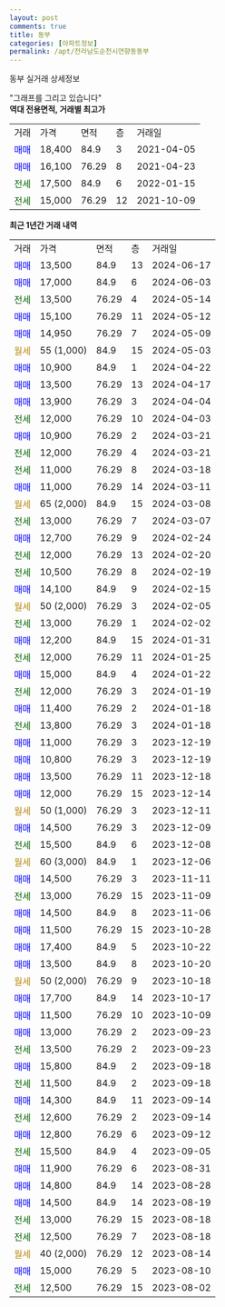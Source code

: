 ```yaml
---
layout: post
comments: true
title: 동부
categories: [아파트정보]
permalink: /apt/전라남도순천시연향동동부
---
```


동부 실거래 상세정보

<script type="text/javascript">
  google.charts.load('current', {'packages':['line', 'corechart']});
  google.charts.setOnLoadCallback(drawChart);

  function drawChart() {
    var data = new google.visualization.DataTable();
    data.addColumn('date', '거래일');
    data.addColumn('number', "매매");
    data.addColumn('number', "전세");
    data.addColumn('number', "전매");

    data.addRows([[new Date(Date.parse("2024-06-17")), 13500, null, null], [new Date(Date.parse("2024-06-03")), 17000, null, null], [new Date(Date.parse("2024-05-14")), null, 13500, null], [new Date(Date.parse("2024-05-12")), 15100, null, null], [new Date(Date.parse("2024-05-09")), 14950, null, null], [new Date(Date.parse("2024-05-03")), null, null, null], [new Date(Date.parse("2024-04-22")), 10900, null, null], [new Date(Date.parse("2024-04-17")), 13500, null, null], [new Date(Date.parse("2024-04-04")), 13900, null, null], [new Date(Date.parse("2024-04-03")), null, 12000, null], [new Date(Date.parse("2024-03-21")), 10900, null, null], [new Date(Date.parse("2024-03-21")), null, 12000, null], [new Date(Date.parse("2024-03-18")), null, 11000, null], [new Date(Date.parse("2024-03-11")), 11000, null, null], [new Date(Date.parse("2024-03-08")), null, null, null], [new Date(Date.parse("2024-03-07")), null, 13000, null], [new Date(Date.parse("2024-02-24")), 12700, null, null], [new Date(Date.parse("2024-02-20")), null, 12000, null], [new Date(Date.parse("2024-02-19")), null, 10500, null], [new Date(Date.parse("2024-02-15")), 14100, null, null], [new Date(Date.parse("2024-02-05")), null, null, null], [new Date(Date.parse("2024-02-02")), null, 13000, null], [new Date(Date.parse("2024-01-31")), 12200, null, null], [new Date(Date.parse("2024-01-25")), null, 12000, null], [new Date(Date.parse("2024-01-22")), 15000, null, null], [new Date(Date.parse("2024-01-19")), null, 12000, null], [new Date(Date.parse("2024-01-18")), 11400, null, null], [new Date(Date.parse("2024-01-18")), null, 13800, null], [new Date(Date.parse("2023-12-19")), 11000, null, null], [new Date(Date.parse("2023-12-19")), 10800, null, null], [new Date(Date.parse("2023-12-18")), 13500, null, null], [new Date(Date.parse("2023-12-14")), 12000, null, null], [new Date(Date.parse("2023-12-11")), null, null, null], [new Date(Date.parse("2023-12-09")), 14500, null, null], [new Date(Date.parse("2023-12-08")), null, 15500, null], [new Date(Date.parse("2023-12-06")), null, null, null], [new Date(Date.parse("2023-11-11")), 14500, null, null], [new Date(Date.parse("2023-11-09")), null, 13000, null], [new Date(Date.parse("2023-11-06")), 14500, null, null], [new Date(Date.parse("2023-10-28")), 11500, null, null], [new Date(Date.parse("2023-10-22")), 17400, null, null], [new Date(Date.parse("2023-10-20")), 13500, null, null], [new Date(Date.parse("2023-10-18")), null, null, null], [new Date(Date.parse("2023-10-17")), 17700, null, null], [new Date(Date.parse("2023-10-09")), 11500, null, null], [new Date(Date.parse("2023-09-23")), 13000, null, null], [new Date(Date.parse("2023-09-23")), null, 13500, null], [new Date(Date.parse("2023-09-18")), 15800, null, null], [new Date(Date.parse("2023-09-18")), null, 11500, null], [new Date(Date.parse("2023-09-14")), 14300, null, null], [new Date(Date.parse("2023-09-14")), null, 12600, null], [new Date(Date.parse("2023-09-12")), 12800, null, null], [new Date(Date.parse("2023-09-05")), null, 15500, null], [new Date(Date.parse("2023-08-31")), 11900, null, null], [new Date(Date.parse("2023-08-28")), 14800, null, null], [new Date(Date.parse("2023-08-19")), 14500, null, null], [new Date(Date.parse("2023-08-18")), null, 13000, null], [new Date(Date.parse("2023-08-18")), null, 12500, null], [new Date(Date.parse("2023-08-14")), null, null, null], [new Date(Date.parse("2023-08-10")), 15000, null, null], [new Date(Date.parse("2023-08-02")), null, 12500, null]]);

    var options = {
      hAxis: {
        format: 'yyyy/MM/dd'
      },    
      lineWidth: 0,
      pointsVisible: true,    
      title: '최근 1년간 유형별 실거래가 분포',
      legend: { position: 'bottom' }
    };

    var formatter = new google.visualization.NumberFormat({pattern:'###,###'} );
    formatter.format(data, 1);
    formatter.format(data, 2);
    
    setTimeout(function() {
        var chart = new google.visualization.LineChart(document.getElementById('columnchart_material'));
        chart.draw(data, (options));
        document.getElementById('loading').style.display = 'none';
    }, 200);
  }
</script>


<div id="loading" style="z-index:20; display: block; margin-left: 0px">"그래프를 그리고 있습니다"</div>
<div id="columnchart_material" style="width: 95%; margin-left: 0px; display: block"></div>
<!-- contents start -->
<b>역대 전용면적, 거래별 최고가</b>
<table class="sortable">
    <tr>
      <td>거래</td>
      <td>가격</td>
      <td>면적</td>
      <td>층</td>
      <td>거래일</td>
    </tr>
        <tr>
          <td><a style="color: blue">매매</a></td>
          <td>18,400</td>
          <td>84.9</td>
          <td>3</td>
          <td>2021-04-05</td>
        </tr>            <tr>
          <td><a style="color: blue">매매</a></td>
          <td>16,100</td>
          <td>76.29</td>
          <td>8</td>
          <td>2021-04-23</td>
        </tr>        
        <tr>
              <td><a style="color: darkgreen">전세</a></td>
              <td>17,500</td>
              <td>84.9</td>
              <td>6</td>
              <td>2022-01-15</td>
            </tr>            <tr>
              <td><a style="color: darkgreen">전세</a></td>
              <td>15,000</td>
              <td>76.29</td>
              <td>12</td>
              <td>2021-10-09</td>
            </tr>        
    
</table>

<b>최근 1년간 거래 내역</b>

<table class="sortable">
    <tr>
      <td>거래</td>
      <td>가격</td>
      <td>면적</td>
      <td>층</td>
      <td>거래일</td>
    </tr>
    <tr>
      <td><a style="color: blue">매매</a></td>
      <td>13,500</td>
      <td>84.9</td>
      <td>13</td>
      <td>2024-06-17</td>
    </tr>          <tr>
      <td><a style="color: blue">매매</a></td>
      <td>17,000</td>
      <td>84.9</td>
      <td>6</td>
      <td>2024-06-03</td>
    </tr>          <tr>
      <td><a style="color: darkgreen">전세</a></td>
      <td>13,500</td>
      <td>76.29</td>
      <td>4</td>
      <td>2024-05-14</td>
    </tr>          <tr>
      <td><a style="color: blue">매매</a></td>
      <td>15,100</td>
      <td>76.29</td>
      <td>11</td>
      <td>2024-05-12</td>
    </tr>          <tr>
      <td><a style="color: blue">매매</a></td>
      <td>14,950</td>
      <td>76.29</td>
      <td>7</td>
      <td>2024-05-09</td>
    </tr>          <tr>
      <td><a style="color: darkgoldenrod">월세</a></td>
      <td>55 (1,000)</td>
      <td>84.9</td>
      <td>15</td>
      <td>2024-05-03</td>
    </tr>          <tr>
      <td><a style="color: blue">매매</a></td>
      <td>10,900</td>
      <td>84.9</td>
      <td>1</td>
      <td>2024-04-22</td>
    </tr>          <tr>
      <td><a style="color: blue">매매</a></td>
      <td>13,500</td>
      <td>76.29</td>
      <td>13</td>
      <td>2024-04-17</td>
    </tr>          <tr>
      <td><a style="color: blue">매매</a></td>
      <td>13,900</td>
      <td>76.29</td>
      <td>3</td>
      <td>2024-04-04</td>
    </tr>          <tr>
      <td><a style="color: darkgreen">전세</a></td>
      <td>12,000</td>
      <td>76.29</td>
      <td>10</td>
      <td>2024-04-03</td>
    </tr>          <tr>
      <td><a style="color: blue">매매</a></td>
      <td>10,900</td>
      <td>76.29</td>
      <td>2</td>
      <td>2024-03-21</td>
    </tr>          <tr>
      <td><a style="color: darkgreen">전세</a></td>
      <td>12,000</td>
      <td>76.29</td>
      <td>4</td>
      <td>2024-03-21</td>
    </tr>          <tr>
      <td><a style="color: darkgreen">전세</a></td>
      <td>11,000</td>
      <td>76.29</td>
      <td>8</td>
      <td>2024-03-18</td>
    </tr>          <tr>
      <td><a style="color: blue">매매</a></td>
      <td>11,000</td>
      <td>76.29</td>
      <td>14</td>
      <td>2024-03-11</td>
    </tr>          <tr>
      <td><a style="color: darkgoldenrod">월세</a></td>
      <td>65 (2,000)</td>
      <td>84.9</td>
      <td>15</td>
      <td>2024-03-08</td>
    </tr>          <tr>
      <td><a style="color: darkgreen">전세</a></td>
      <td>13,000</td>
      <td>76.29</td>
      <td>7</td>
      <td>2024-03-07</td>
    </tr>          <tr>
      <td><a style="color: blue">매매</a></td>
      <td>12,700</td>
      <td>76.29</td>
      <td>9</td>
      <td>2024-02-24</td>
    </tr>          <tr>
      <td><a style="color: darkgreen">전세</a></td>
      <td>12,000</td>
      <td>76.29</td>
      <td>13</td>
      <td>2024-02-20</td>
    </tr>          <tr>
      <td><a style="color: darkgreen">전세</a></td>
      <td>10,500</td>
      <td>76.29</td>
      <td>8</td>
      <td>2024-02-19</td>
    </tr>          <tr>
      <td><a style="color: blue">매매</a></td>
      <td>14,100</td>
      <td>84.9</td>
      <td>9</td>
      <td>2024-02-15</td>
    </tr>          <tr>
      <td><a style="color: darkgoldenrod">월세</a></td>
      <td>50 (2,000)</td>
      <td>76.29</td>
      <td>3</td>
      <td>2024-02-05</td>
    </tr>          <tr>
      <td><a style="color: darkgreen">전세</a></td>
      <td>13,000</td>
      <td>76.29</td>
      <td>1</td>
      <td>2024-02-02</td>
    </tr>          <tr>
      <td><a style="color: blue">매매</a></td>
      <td>12,200</td>
      <td>84.9</td>
      <td>15</td>
      <td>2024-01-31</td>
    </tr>          <tr>
      <td><a style="color: darkgreen">전세</a></td>
      <td>12,000</td>
      <td>76.29</td>
      <td>11</td>
      <td>2024-01-25</td>
    </tr>          <tr>
      <td><a style="color: blue">매매</a></td>
      <td>15,000</td>
      <td>84.9</td>
      <td>4</td>
      <td>2024-01-22</td>
    </tr>          <tr>
      <td><a style="color: darkgreen">전세</a></td>
      <td>12,000</td>
      <td>76.29</td>
      <td>3</td>
      <td>2024-01-19</td>
    </tr>          <tr>
      <td><a style="color: blue">매매</a></td>
      <td>11,400</td>
      <td>76.29</td>
      <td>2</td>
      <td>2024-01-18</td>
    </tr>          <tr>
      <td><a style="color: darkgreen">전세</a></td>
      <td>13,800</td>
      <td>76.29</td>
      <td>3</td>
      <td>2024-01-18</td>
    </tr>          <tr>
      <td><a style="color: blue">매매</a></td>
      <td>11,000</td>
      <td>76.29</td>
      <td>3</td>
      <td>2023-12-19</td>
    </tr>          <tr>
      <td><a style="color: blue">매매</a></td>
      <td>10,800</td>
      <td>76.29</td>
      <td>3</td>
      <td>2023-12-19</td>
    </tr>          <tr>
      <td><a style="color: blue">매매</a></td>
      <td>13,500</td>
      <td>76.29</td>
      <td>11</td>
      <td>2023-12-18</td>
    </tr>          <tr>
      <td><a style="color: blue">매매</a></td>
      <td>12,000</td>
      <td>76.29</td>
      <td>15</td>
      <td>2023-12-14</td>
    </tr>          <tr>
      <td><a style="color: darkgoldenrod">월세</a></td>
      <td>50 (1,000)</td>
      <td>76.29</td>
      <td>3</td>
      <td>2023-12-11</td>
    </tr>          <tr>
      <td><a style="color: blue">매매</a></td>
      <td>14,500</td>
      <td>76.29</td>
      <td>3</td>
      <td>2023-12-09</td>
    </tr>          <tr>
      <td><a style="color: darkgreen">전세</a></td>
      <td>15,500</td>
      <td>84.9</td>
      <td>6</td>
      <td>2023-12-08</td>
    </tr>          <tr>
      <td><a style="color: darkgoldenrod">월세</a></td>
      <td>60 (3,000)</td>
      <td>84.9</td>
      <td>1</td>
      <td>2023-12-06</td>
    </tr>          <tr>
      <td><a style="color: blue">매매</a></td>
      <td>14,500</td>
      <td>76.29</td>
      <td>3</td>
      <td>2023-11-11</td>
    </tr>          <tr>
      <td><a style="color: darkgreen">전세</a></td>
      <td>13,000</td>
      <td>76.29</td>
      <td>15</td>
      <td>2023-11-09</td>
    </tr>          <tr>
      <td><a style="color: blue">매매</a></td>
      <td>14,500</td>
      <td>84.9</td>
      <td>8</td>
      <td>2023-11-06</td>
    </tr>          <tr>
      <td><a style="color: blue">매매</a></td>
      <td>11,500</td>
      <td>76.29</td>
      <td>15</td>
      <td>2023-10-28</td>
    </tr>          <tr>
      <td><a style="color: blue">매매</a></td>
      <td>17,400</td>
      <td>84.9</td>
      <td>5</td>
      <td>2023-10-22</td>
    </tr>          <tr>
      <td><a style="color: blue">매매</a></td>
      <td>13,500</td>
      <td>84.9</td>
      <td>8</td>
      <td>2023-10-20</td>
    </tr>          <tr>
      <td><a style="color: darkgoldenrod">월세</a></td>
      <td>50 (2,000)</td>
      <td>76.29</td>
      <td>9</td>
      <td>2023-10-18</td>
    </tr>          <tr>
      <td><a style="color: blue">매매</a></td>
      <td>17,700</td>
      <td>84.9</td>
      <td>14</td>
      <td>2023-10-17</td>
    </tr>          <tr>
      <td><a style="color: blue">매매</a></td>
      <td>11,500</td>
      <td>76.29</td>
      <td>10</td>
      <td>2023-10-09</td>
    </tr>          <tr>
      <td><a style="color: blue">매매</a></td>
      <td>13,000</td>
      <td>76.29</td>
      <td>2</td>
      <td>2023-09-23</td>
    </tr>          <tr>
      <td><a style="color: darkgreen">전세</a></td>
      <td>13,500</td>
      <td>76.29</td>
      <td>2</td>
      <td>2023-09-23</td>
    </tr>          <tr>
      <td><a style="color: blue">매매</a></td>
      <td>15,800</td>
      <td>84.9</td>
      <td>2</td>
      <td>2023-09-18</td>
    </tr>          <tr>
      <td><a style="color: darkgreen">전세</a></td>
      <td>11,500</td>
      <td>84.9</td>
      <td>2</td>
      <td>2023-09-18</td>
    </tr>          <tr>
      <td><a style="color: blue">매매</a></td>
      <td>14,300</td>
      <td>84.9</td>
      <td>11</td>
      <td>2023-09-14</td>
    </tr>          <tr>
      <td><a style="color: darkgreen">전세</a></td>
      <td>12,600</td>
      <td>76.29</td>
      <td>2</td>
      <td>2023-09-14</td>
    </tr>          <tr>
      <td><a style="color: blue">매매</a></td>
      <td>12,800</td>
      <td>76.29</td>
      <td>6</td>
      <td>2023-09-12</td>
    </tr>          <tr>
      <td><a style="color: darkgreen">전세</a></td>
      <td>15,500</td>
      <td>84.9</td>
      <td>4</td>
      <td>2023-09-05</td>
    </tr>          <tr>
      <td><a style="color: blue">매매</a></td>
      <td>11,900</td>
      <td>76.29</td>
      <td>6</td>
      <td>2023-08-31</td>
    </tr>          <tr>
      <td><a style="color: blue">매매</a></td>
      <td>14,800</td>
      <td>84.9</td>
      <td>14</td>
      <td>2023-08-28</td>
    </tr>          <tr>
      <td><a style="color: blue">매매</a></td>
      <td>14,500</td>
      <td>84.9</td>
      <td>14</td>
      <td>2023-08-19</td>
    </tr>          <tr>
      <td><a style="color: darkgreen">전세</a></td>
      <td>13,000</td>
      <td>76.29</td>
      <td>15</td>
      <td>2023-08-18</td>
    </tr>          <tr>
      <td><a style="color: darkgreen">전세</a></td>
      <td>12,500</td>
      <td>76.29</td>
      <td>7</td>
      <td>2023-08-18</td>
    </tr>          <tr>
      <td><a style="color: darkgoldenrod">월세</a></td>
      <td>40 (2,000)</td>
      <td>76.29</td>
      <td>12</td>
      <td>2023-08-14</td>
    </tr>          <tr>
      <td><a style="color: blue">매매</a></td>
      <td>15,000</td>
      <td>76.29</td>
      <td>5</td>
      <td>2023-08-10</td>
    </tr>          <tr>
      <td><a style="color: darkgreen">전세</a></td>
      <td>12,500</td>
      <td>76.29</td>
      <td>15</td>
      <td>2023-08-02</td>
    </tr>      </table>
<!-- contents end -->    

